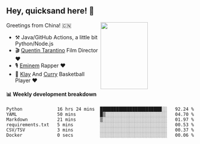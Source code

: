 ## Hey, quicksand here! 🏃
[<img align="right" width="50%" height='180' src="https://quicksandznzn.github.io/image/warriors.jpg">](https://github.com/quicksandznzn)
<!--
[<img align="right" width="50%" src="https://github-readme-stats.vercel.app/api?username=quicksandznzn&theme=dark&show_icons=true">](https://github.com/quicksandznzn)
-->


Greetings from China! 🇨🇳

- ⚒️ Java/GitHub Actions, a little bit Python/Node.js
- 🎬 [Quentin Tarantino](https://www.instagram.com/tarantinoxx/) Film Director ❤️
- 🎙 [Eminem](https://www.instagram.com/eminem/) Rapper ❤️
- 🏀 [Klay](https://www.instagram.com/klaythompson/) And [Curry](https://www.instagram.com/stephencurry30/) Basketball Player ❤️


#### :bar_chart: Weekly development breakdown
<!--START_SECTION:waka-->

```text
Python             16 hrs 24 mins  ███████████████████████░░   92.24 %
YAML               50 mins         █▒░░░░░░░░░░░░░░░░░░░░░░░   04.70 %
Markdown           21 mins         ▒░░░░░░░░░░░░░░░░░░░░░░░░   01.97 %
requirements.txt   5 mins          ░░░░░░░░░░░░░░░░░░░░░░░░░   00.53 %
CSV/TSV            3 mins          ░░░░░░░░░░░░░░░░░░░░░░░░░   00.37 %
Docker             0 secs          ░░░░░░░░░░░░░░░░░░░░░░░░░   00.06 %
```

<!--END_SECTION:waka-->
